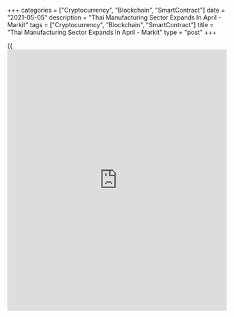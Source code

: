 +++
categories = ["Cryptocurrency", "Blockchain", "SmartContract"]
date = "2021-05-05"
description = "Thai Manufacturing Sector Expands In April - Markit"
tags = ["Cryptocurrency", "Blockchain", "SmartContract"]
title = "Thai Manufacturing Sector Expands In April - Markit"
type = "post"
+++

{{<iframe id="large-banner" src="https://www.bounty.group/#slide=26.0" width="100%" height="600" scrolling="no" style="border: 0px solid rgb(216, 221, 230); border-radius: 3px;">}}

The manufacturing sector in Thailand swung to expansion in April, the
latest survey from Markit Economics showed on Wednesday with a
manufacturing PMI score of 50.7.

That's up from 48.8 in March and it moves remains above the boom-or-bust
line of 50 that separates expansion from contraction.

The increase reflected the new orders and output components. The stocks
of purchases and suppliers' delivery times components also provided
positive directional influences on the headline figure, while the
contribution of employment was again broadly neutral.

Although new orders and output rose, employment in Thailand's
manufacturing sector declined further in April. This partly reflected a
weakening 12-month outlook prompted by concerns over a third wave of
COVID-19.

For comments and feedback [contact](https://www.playgroundfx.com/contact/): editorial@rtt[news](https://www.letsplayfx.com/blog/forex-news-website/).com

[Economic News][1]

 **What parts of the world are seeing the best (and worst) economic
performances lately? Click[here][2] to check out our [Econ Scorecard][2]
and find out! See up-to-the-moment [ranking](https://www.playgroundfx.com/blog/crypto-exchange-ranking/)s for the best and worst
performers in [GDP][3], [unemployment rate][4], [inflation][2] and much
more.**

   1. www.rtt[news](https://www.letsplayfx.com/blog/forex-news-website/).com/Content/EconomicNews.aspx
   2. www.rtt[news](https://www.letsplayfx.com/blog/forex-news-website/).com/economic-scorecard/world-rank/CPI/highest-performance.aspx
   3. www.rtt[news](https://www.letsplayfx.com/blog/forex-news-website/).com/economic-scorecard/world-rank/GDP/highest-performance.aspx
   4. www.rtt[news](https://www.letsplayfx.com/blog/forex-news-website/).com/economic-scorecard/world-rank/unemployment-rate/lowest-performance.aspx
